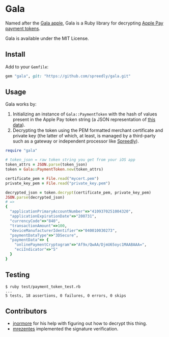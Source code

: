 # Gala

Named after the [Gala apple](http://en.wikipedia.org/wiki/Gala_(apple)), Gala is a Ruby library for decrypting [Apple Pay payment tokens](https://developer.apple.com/library/ios/documentation/PassKit/Reference/PaymentTokenJSON/PaymentTokenJSON.html).

Gala is available under the MIT License.

## Install

Add to your `Gemfile`:

```ruby
gem "gala", git: "https://github.com/spreedly/gala.git"
```

## Usage

Gala works by:

1. Initializing an instance of `Gala::PaymentToken` with the hash of values present in the Apple Pay token string (a JSON representation of [this data](https://developer.apple.com/library/ios/documentation/PassKit/Reference/PaymentTokenJSON/PaymentTokenJSON.html)).
2. Decrypting the token using the PEM formatted merchant certificate and private key (the latter of which, at least, is managed by a third-party such as a gateway or independent processor like [Spreedly](https://spreedly.com)).

```ruby
require "gala"

# token_json = raw token string you get from your iOS app
token_attrs = JSON.parse(token_json)
token = Gala::PaymentToken.new(token_attrs)

certificate_pem = File.read("mycert.pem")
private_key_pem = File.read("private_key.pem")

decrypted_json = token.decrypt(certificate_pem, private_key_pem)
JSON.parse(decrypted_json)
# =>
{
  "applicationPrimaryAccountNumber"=>"4109370251004320",
  "applicationExpirationDate"=>"200731",
  "currencyCode"=>"840",
  "transactionAmount"=>100,
  "deviceManufacturerIdentifier"=>"040010030273",
  "paymentDataType"=>"3DSecure",
  "paymentData"=> {
    "onlinePaymentCryptogram"=>"Af9x/QwAA/DjmU65oyc1MAABAAA=",
    "eciIndicator"=>"5"
  }
}
```

## Testing

```session
$ ruby test/payment_token_test.rb
...
5 tests, 18 assertions, 0 failures, 0 errors, 0 skips
```

## Contributors

* [jnormore](https://github.com/jnormore) for his help with figuring out how to decrypt this thing.
* [mrezentes](https://github.com/mrezentes) implemented the signature verification.
